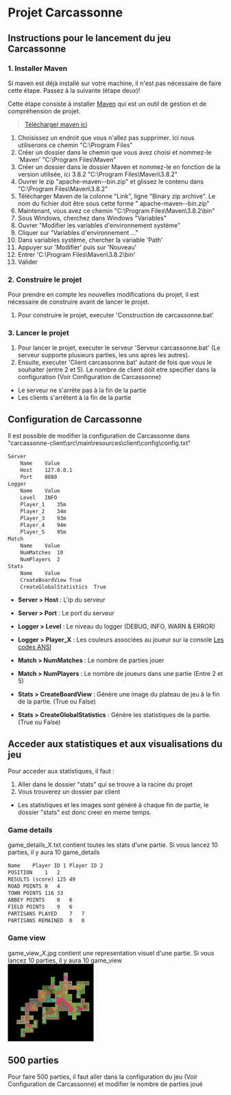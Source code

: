 # Projet Carcassonne

## Instructions pour le lancement du jeu Carcassonne

### 1. Installer Maven

Si maven est déjà installé sur votre machine, il n'est pas nécessaire de faire cette étape. Passez à la suivante (étape deux)!

Cette étape consiste à installer [Maven](https://maven.apache.org/download.cgi#Files) qui est un outil de gestion et de
compréhension de projet.
> [Télécharger maven ici](https://maven.apache.org/download.cgi#Files)

1. Choisissez un endroit que vous n'allez pas supprimer. Ici nous utiliserons ce chemin "C:\Program Files\"
2. Créer un dossier dans le chemin que vous avez choisi et nommez-le 'Maven' "C:\Program Files\Maven\"
3. Créer un dossier dans le dossier Maven et nommez-le en fonction de la version utilisée, ici 3.8.2 "C:\Program
   Files\Maven\3.8.2\"
4. Ouvrer le zip "apache-maven-<version>-bin.zip" et glissez le contenu dans "C:\Program Files\Maven\3.8.2\"
5. Télécharger Maven de la colonne "Link", ligne "Binary zip archive". Le nom du fichier doit être sous cette forme "
   apache-maven-<version>-bin.zip"
6. Maintenant, vous avez ce chemin "C:\Program Files\Maven\3.8.2\bin\"
7. Sous Windows, cherchez dans Windows "Variables"
8. Ouvrer "Modifier les variables d'environnement système"
9. Cliquer sur "Variables d'environnement ..."
10. Dans variables système, chercher la variable 'Path'
11. Appuyer sur 'Modifier' puis sur 'Nouveau'
12. Entrer 'C:\Program Files\Maven\3.8.2\bin'
13. Valider

### 2. Construire le projet

Pour prendre en compte les nouvelles modifications du projet, il est nécessaire de construire avant de lancer le projet.

1. Pour construire le projet, executer 'Construction de carcassonne.bat'

### 3. Lancer le projet

1. Pour lancer le projet, executer le serveur 'Serveur carcassonne.bat' (Le serveur supporte plusieurs parties, les uns apres les autres).
2. Ensuite, executer 'Client carcassonne.bat' autant de fois que vous le souhaiter (entre 2 et 5). Le nombre de client doit etre specifier dans la configuration (Voir Configuration de Carcassonne)

* Le serveur ne s'arrête pas à la fin de la partie
* Les clients s'arrêtent à la fin de la partie

## Configuration de Carcassonne
Il est possible de modifier la configuration de Carcassonne dans "carcassonne-client\src\main\resources\client\config\config.txt"
````
Server
	Name	Value
	Host	127.0.0.1
	Port	8080
Logger
	Name	Value
	Level	INFO
	Player_1	35m
	Player_2	34m
	Player_3	93m
	Player_4	94m
	Player_5	95m
Match
	Name	Value
	NumMatches	10
	NumPlayers	2
Stats
	Name	Value
	CreateBoardView	True
	CreateGlobalStatistics	True
````

- **Server > Host** : L'ip du serveur
- **Server > Port** : Le port du serveur

- **Logger > Level** : Le niveau du logger (DEBUG, INFO, WARN & ERROR)
- **Logger > Player_X** : Les couleurs associées au joueur sur la console [Les codes ANSI](https://www.lihaoyi.com/post/BuildyourownCommandLinewithANSIescapecodes.html)
           
- **Match > NumMatches** : Le nombre de parties jouer
- **Match > NumPlayers** : Le nombre de joueurs dans une partie (Entre 2 et 5)

- **Stats > CreateBoardView** : Génère une image du plateau de jeu à la fin de la partie. (True ou False)
- **Stats > CreateGlobalStatistics** : Génère les statistiques de la partie. (True ou False)
## Acceder aux statistiques et aux visualisations du jeu
Pour acceder aux statistiques, il faut :
1. Aller dans le dossier "stats" qui se trouve a la racine du projet
2. Vous trouverez un dossier par client

* Les statistiques et les images sont généré à chaque fin de partie, le dossier "stats" est donc creer en meme temps.
### Game details 
game_details_X.txt contient toutes les stats d'une partie. Si vous lancez 10 parties, il y aura 10 game_details

````
Name	Player ID 1	Player ID 2
POSITION	1	2
RESULTS (score)	125	49
ROAD POINTS	0	4
TOWN POINTS	116	33
ABBEY POINTS	0	6
FIELD POINTS	9	6
PARTISANS PLAYED	7	7
PARTISANS REMAINED	0	0
````

### Game view
game_view_X.jpg contient une representation visuel d'une partie. Si vous lancez 10 parties, il y aura 10 game_view
<br>
<img src="res/game_view_6.jpg" alt="drawing" width="200"/>

## 500 parties
Pour faire 500 parties, il faut aller dans la configuration du jeu (Voir Configuration de Carcassonne) et modifier le nombre de parties joué
